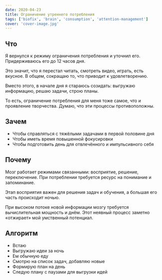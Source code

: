 ```yaml
---
date: 2020-04-23
title: Ограничение утреннего потребления
tags: ['biofix', 'brain', 'consumption', 'attention-management']
cover: 'cover-image.jpg'
---
```


## Что

Я вернулся к режиму ограничения потребления и уточнил его. Придерживаюсь его до 12 часов дня.

Это значит, что я перестал читать, смотреть видео, играть, есть вкусное. В общем, сокращаю то, что приводит к удовлетворению.

Вместо этого, в начале дня я стараюсь созидать: выгружаю информацию, решаю задачи, строю планы.

То есть, ограничение потребления для меня тоже самое, что и проявление творчества. Думаю, что эти процессы противоположны.

## Зачем

- Чтобы справляться с тяжёлыми задачами в первой половине дня
- Чтобы иметь время повышенной фокусировки
- Чтобы подготовить день для отвлечённого и импульсивного себя

## Почему

Мозг работает режимами связанными: восприятие, решение, переключение. При потреблении требуется ресурс на понимание и запоминание.

Этап восприятия важен для решения задач и обучения, а большая его часть происходит ночью.

При высоком потоке новой информации мозгу требуется вычислительная мощность и днём. Этот неявный процесс заметно «отжирает» мой умственный потенциал.

## Алгоритм

- Встаю
- Выгружаю идеи за ночь
- Ем обычную еду
- Смотрю на список задач, добавляю новые
- Формирую план на день
- Следую плану с паузами для выгрузки идей
